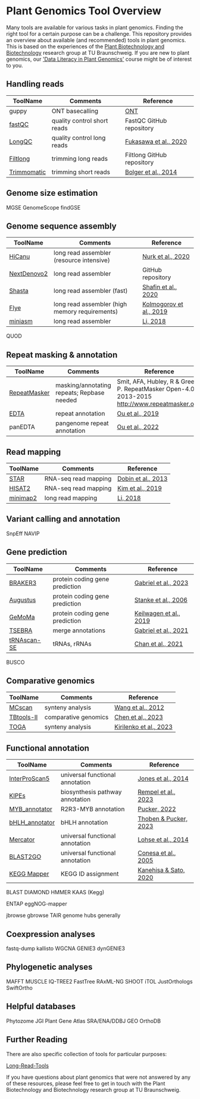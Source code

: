 # Plant Genomics Tool Overview

Many tools are available for various tasks in plant genomics. Finding the right tool for a certain purpose can be a challenge. This repository provides an overview about available (and recommended) tools in plant genomics. This is based on the experiences of the [Plant Biotechnology and Biotechnology](https://www.tu-braunschweig.de/en/ifp/pbb) research group at TU Braunschweig. If you are new to plant genomics, our ['Data Literacy in Plant Genomics'](https://doi.org/10.1515/jib-2023-0033) course might be of interest to you.




## Handling reads

ToolName | Comments | Reference
--- | --- | ---
guppy | ONT basecalling | [ONT](https://community.nanoporetech.com/docs/prepare/library_prep_protocols/Guppy-protocol/v/gpb_2003_v1_revax_14dec2018/guppy-software-overview)
[fastQC](https://github.com/s-andrews/FastQC) | quality control short reads | FastQC GitHub repository
[LongQC](https://github.com/yfukasawa/LongQC) | quality control long reads | [Fukasawa et al., 2020](https://doi.org/10.1534/g3.119.400864)
[Filtlong](https://github.com/rrwick/Filtlong) | trimming long reads | Filtlong GitHub repository
[Trimmomatic](http://www.usadellab.org/cms/?page=trimmomatic) | trimming short reads | [Bolger et al., 2014](https://doi.org/10.1093%2Fbioinformatics%2Fbtu170)


## Genome size estimation
MGSE
GenomeScope
findGSE


## Genome sequence assembly

ToolName | Comments | Reference
--- | --- | ---
[HiCanu](https://github.com/marbl/canu) | long read assembler (resource intensive) | [Nurk et al., 2020](https://doi.org/10.1101%2Fgr.263566.120)
[NextDenovo2](https://github.com/Nextomics/NextDenovo) | long read assembler | GitHub repository
[Shasta](https://github.com/paoloshasta/shasta) | long read assembler (fast) | [Shafin et al., 2020](https://doi.org/10.1038/s41587-020-0503-6)
[Flye](https://github.com/fenderglass/Flye) | long read assembler (high memory requirements) | [Kolmogorov et al., 2019](https://doi.org/10.1038/s41587-019-0072-8)
[miniasm](https://github.com/lh3/miniasm) | long read assembler | [Li, 2018](https://doi.org/10.1093/bioinformatics/btw152)
QUOD

## Repeat masking & annotation

ToolName | Comments | Reference
--- | --- | ---
[RepeatMasker](https://github.com/rmhubley/RepeatMasker) | masking/annotating repeats; Repbase needed | Smit, AFA, Hubley, R & Green, P. RepeatMasker Open-4.0. 2013-2015 <http://www.repeatmasker.org>.
[EDTA](https://github.com/oushujun/EDTA) | repeat annotation | [Ou et al., 2019](https://doi.org/10.1186/s13059-019-1905-y)
panEDTA | pangenome repeat annotation | [Ou et al., 2022](https://doi.org/10.1101/2022.10.09.511471)


## Read mapping

ToolName | Comments | Reference
--- | --- | ---
[STAR](https://github.com/alexdobin/STAR) | RNA-seq read mapping | [Dobin et al., 2013](https://doi.org/10.1093%2Fbioinformatics%2Fbts635)
[HISAT2](http://daehwankimlab.github.io/hisat2/) | RNA-seq read mapping | [Kim et al., 2019](https://doi.org/10.1038/s41587-019-0201-4)
[minimap2](https://github.com/lh3/minimap2) | long read mapping | [Li, 2018](https://doi.org/10.1093/bioinformatics/bty191)


## Variant calling and annotation
SnpEff
NAVIP

## Gene prediction

ToolName | Comments | Reference
--- | --- | ---
[BRAKER3](https://github.com/Gaius-Augustus/BRAKER) | protein coding gene prediction | [Gabriel et al., 2023](https://doi.org/10.1101/2023.06.10.544449)
[Augustus](https://github.com/Gaius-Augustus/Augustus) | protein coding gene prediction | [Stanke et al., 2006](https://doi.org/10.1093/nar/gkl200)
[GeMoMa](http://www.jstacs.de/index.php/GeMoMa) | protein coding gene prediction | [Keilwagen et al., 2019](https://doi.org/10.1007/978-1-4939-9173-0_9)
[TSEBRA](https://github.com/Gaius-Augustus/TSEBRA) | merge annotations | [Gabriel et al., 2021](https://doi.org/10.1186/s12859-021-04482-0)
[tRNAscan-SE](http://lowelab.ucsc.edu/tRNAscan-SE/) | tRNAs, rRNAs | [Chan et al., 2021](https://doi.org/10.1093/nar/gkab688)
BUSCO

## Comparative genomics

ToolName | Comments | Reference
--- | --- | ---
[MCscan](https://github.com/tanghaibao/jcvi/wiki/MCscan-(Python-version)) | synteny analysis | [Wang et al., 2012](https://doi.org/10.1093%2Fnar%2Fgkr1293)
[TBtools-II](https://github.com/CJ-Chen/TBtools-II) | comparative genomics | [Chen et al,. 2023](https://doi.org/10.1016/j.molp.2023.09.010)
[TOGA](https://genome.senckenberg.de/) | synteny analysis | [Kirilenko et al., 2023](http://dx.doi.org/10.1126/science.abn3107)


## Functional annotation

ToolName | Comments | Reference
--- | --- | ---
[InterProScan5](https://github.com/ebi-pf-team/interproscan) | universal functional annotation | [Jones et al., 2014](https://doi.org/10.1093/bioinformatics/btu031)
[KIPEs](https://github.com/bpucker/KIPEs) | biosynthesis pathway annotation | [Rempel et al., 2023](https://doi.org/10.1371/journal.pone.0294342)
[MYB_annotator](https://github.com/bpucker/MYB_annotator) | R2R3-MYB annotation | [Pucker, 2022](https://doi.org/10.1186/s12864-022-08452-5)
[bHLH_annotator](https://github.com/bpucker/bHLH_annotator) | bHLH annotation | [Thoben & Pucker, 2023](https://doi.org/10.1186/s12864-023-09877-2)
[Mercator](https://www.plabipd.de/mercator_main.html) | universal functional annotation | [Lohse et al., 2014](https://doi.org/10.1111/pce.12231)
[BLAST2GO](https://www.blast2go.com/) | universal functional annotation | [Conesa et al., 2005](https://doi.org/10.1093/bioinformatics/bti610)
[KEGG Mapper](https://www.genome.jp/kegg/mapper/) | KEGG ID assignment | [Kanehisa & Sato, 2020](https://doi.org/10.1002/pro.3711)

BLAST
DIAMOND
HMMER
KAAS (Kegg)


ENTAP
eggNOG-mapper



jbrowse
gbrowse
TAIR
genome hubs generally

## Coexpression analyses
fastq-dump
kallisto
WGCNA
GENIE3
dynGENIE3


## Phylogenetic analyses
MAFFT
MUSCLE
IQ-TREE2
FastTree
RAxML-NG
SHOOT
iTOL
JustOrthologs
SwiftOrtho


## Helpful databases
Phytozome
JGI Plant Gene Atlas
SRA/ENA/DDBJ
GEO
OrthoDB



## Further Reading
There are also specific collection of tools for particular purposes: 

[Long-Read-Tools](https://long-read-tools.org/)


If you have questions about plant genomics that were not answered by any of these resources, please feel free to get in touch with the Plant Biotechnology and Biotechnology research group at TU Braunschweig.
